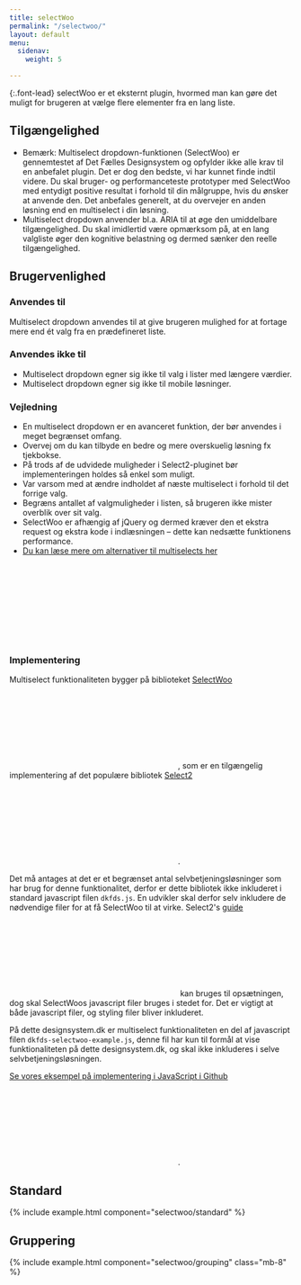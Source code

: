 ```yaml
---
title: selectWoo
permalink: "/selectwoo/"
layout: default
menu:
  sidenav:
    weight: 5

---
```

{:.font-lead}
selectWoo er et eksternt plugin, hvormed man kan gøre det muligt for brugeren at vælge flere elementer fra en lang liste.

<h2 class="h4">Tilgængelighed</h2>

* Bemærk: Multiselect dropdown-funktionen (SelectWoo) er gennemtestet af Det Fælles Designsystem og opfylder ikke alle krav til en anbefalet plugin. Det er dog den bedste, vi har kunnet finde indtil videre. Du skal bruger- og performanceteste prototyper med SelectWoo med entydigt positive resultat i forhold til din målgruppe, hvis du ønsker at anvende den. Det anbefales generelt, at du overvejer en anden løsning end en multiselect i din løsning.
* Multiselect dropdown anvender bl.a. ARIA til at øge den umiddelbare tilgængelighed. Du skal imidlertid være opmærksom på, at en lang valgliste øger den kognitive belastning og dermed sænker den reelle tilgængelighed.

<h2 class="h4">Brugervenlighed</h2>
<h3 class="h5">Anvendes til</h3>

Multiselect dropdown anvendes til at give brugeren mulighed for at fortage mere end ét valg fra en prædefineret liste.

<h3 class="h5">Anvendes ikke til</h3>

* Multiselect dropdown egner sig ikke til valg i lister med længere værdier.
* Multiselect dropdown egner sig ikke til mobile løsninger.

<h3 class="h5">Vejledning</h3>

* En multiselect dropdown er en avanceret funktion, der bør anvendes i meget begrænset omfang.
* Overvej om du kan tilbyde en bedre og mere overskuelig løsning fx tjekbokse.
* På trods af de udvidede muligheder i Select2-pluginet bør implementeringen holdes så enkel som muligt.
* Var varsom med at ændre indholdet af næste multiselect i forhold til det forrige valg.
* Begræns antallet af valgmuligheder i listen, så brugeren ikke mister overblik over sit valg.
* SelectWoo er afhængig af jQuery og dermed kræver den et ekstra request og ekstra kode i indlæsningen – dette kan nedsætte funktionens performance.
* <a href="https://medium.com/@kollinz/dropdown-alternatives-for-better-mobile-forms-53e40d641b53" class="icon-link">Du kan læse mere om alternativer til multiselects her<svg class="icon-svg" focusable="false" aria-hidden="true" tabindex="-1"><use xlink:href="#open-in-new"></use></svg></a>

### Implementering

Multiselect funktionaliteten bygger på biblioteket <a href="https://github.com/woocommerce/selectWoo" class="icon-link">SelectWoo<svg class="icon-svg" focusable="false" aria-hidden="true" tabindex="-1"><use xlink:href="#open-in-new"></use></svg></a>, som er en tilgængelig implementering af det populære bibliotek <a href="https://select2.org/" class="icon-link">Select2<svg class="icon-svg" focusable="false" aria-hidden="true" tabindex="-1"><use xlink:href="#open-in-new"></use></svg></a>.

Det må antages at det er et begrænset antal selvbetjeningsløsninger som har brug for denne funktionalitet, derfor er dette bibliotek ikke inkluderet i standard javascript filen `dkfds.js`. En udvikler skal derfor selv inkludere de nødvendige filer for at få SelectWoo til at virke. Select2's <a href="https://select2.org/getting-started/installation" class="icon-link">guide<svg class="icon-svg" focusable="false" aria-hidden="true" tabindex="-1"><use xlink:href="#open-in-new"></use></svg></a> kan bruges til opsætningen, dog skal SelectWoos javascript filer bruges i stedet for. Det er vigtigt at både javascript filer, og styling filer bliver inkluderet.

På dette designsystem.dk er multiselect funktionaliteten en del af javascript filen `dkfds-selectwoo-example.js`, denne fil har kun til formål at vise funktionaliteten på dette designsystem.dk, og skal ikke inkluderes i selve selvbetjeningsløsningen.

<a href="https://github.com/detfaellesdesignsystem/dkfds-plugins-docs/blob/master/assets/js/example-selectWoo.js" class="icon-link">Se vores eksempel på implementering i JavaScript i Github<svg class="icon-svg" focusable="false" aria-hidden="true" tabindex="-1"><use xlink:href="#open-in-new"></use></svg></a>.

## Standard

{% include example.html component="selectwoo/standard" %}

## Gruppering

{% include example.html component="selectwoo/grouping" class="mb-8" %}